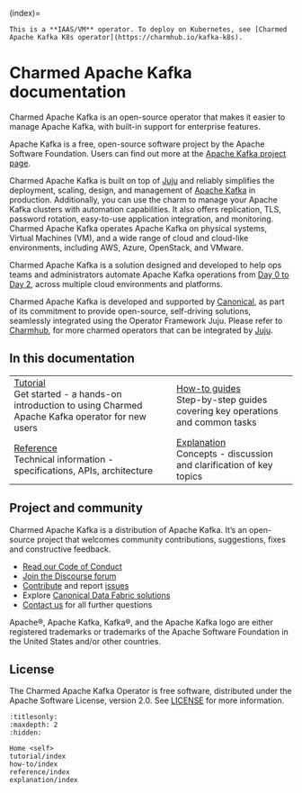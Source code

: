 (index)=

```{note}
This is a **IAAS/VM** operator. To deploy on Kubernetes, see [Charmed Apache Kafka K8s operator](https://charmhub.io/kafka-k8s).
```

# Charmed Apache Kafka documentation

Charmed Apache Kafka is an open-source operator that makes it easier to manage Apache Kafka, with built-in support for enterprise features. 

Apache Kafka is a free, open-source software project by the Apache Software Foundation. Users can find out more at the [Apache Kafka project page](https://kafka.apache.org).

Charmed Apache Kafka is built on top of [Juju](https://juju.is/) and reliably simplifies the deployment, scaling, design, and management of [Apache Kafka](https://kafka.apache.org/) in production. Additionally, you can use the charm to manage your Apache Kafka clusters with automation capabilities. It also offers replication, TLS, password rotation, easy-to-use application integration, and monitoring.
Charmed Apache Kafka operates Apache Kafka on physical systems, Virtual Machines (VM), and a wide range of cloud and cloud-like environments, including AWS, Azure, OpenStack, and VMware. 

Charmed Apache Kafka is a solution designed and developed to help ops teams and 
administrators automate Apache Kafka operations from [Day 0 to Day 2](https://codilime.com/blog/day-0-day-1-day-2-the-software-lifecycle-in-the-cloud-age/), across multiple cloud environments and platforms.

Charmed Apache Kafka is developed and supported by [Canonical](https://canonical.com/), as part of its commitment to 
provide open-source, self-driving solutions, seamlessly integrated using the Operator Framework Juju. Please 
refer to [Charmhub](https://charmhub.io/), for more charmed operators that can be integrated by [Juju](https://juju.is/).

## In this documentation

| | |
|--|--|
|  [Tutorial](tutorial-introduction)</br>  Get started - a hands-on introduction to using Charmed Apache Kafka operator for new users </br> |  [How-to guides](how-to/manage-units) </br> Step-by-step guides covering key operations and common tasks |
| [Reference](reference/file-system-paths) </br> Technical information - specifications, APIs, architecture | [Explanation](explanation/security) </br> Concepts - discussion and clarification of key topics  |

## Project and community

Charmed Apache Kafka is a distribution of Apache Kafka. It’s an open-source project that welcomes community contributions, suggestions, fixes and constructive feedback.

- [Read our Code of Conduct](https://ubuntu.com/community/code-of-conduct)
- [Join the Discourse forum](https://discourse.charmhub.io/tag/kafka)
- [Contribute](https://github.com/canonical/kafka-operator/blob/main/CONTRIBUTING.md) and report [issues](https://github.com/canonical/kafka-operator/issues/new)
- Explore [Canonical Data Fabric solutions](https://canonical.com/data)
- [Contact us](https://discourse.charmhub.io/t/13107) for all further questions

Apache®, Apache Kafka, Kafka®, and the Apache Kafka logo are either registered trademarks or trademarks of the Apache Software Foundation in the United States and/or other countries.

## License

The Charmed Apache Kafka Operator is free software, distributed under the Apache Software License, version 2.0. See [LICENSE](https://github.com/canonical/kafka-operator/blob/main/LICENSE) for more information.

```{toctree}
:titlesonly:
:maxdepth: 2
:hidden:

Home <self>
tutorial/index
how-to/index
reference/index
explanation/index
```
